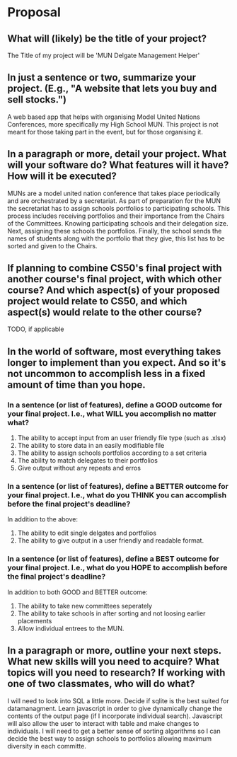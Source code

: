 # Proposal

## What will (likely) be the title of your project?

The Title of my project will be 'MUN Delgate Management Helper'

## In just a sentence or two, summarize your project. (E.g., "A website that lets you buy and sell stocks.")

A web based app that helps with organising Model United Nations Conferences, more specifically my High School MUN. This project is not meant for those taking part in the event, but for those organising it.

## In a paragraph or more, detail your project. What will your software do? What features will it have? How will it be executed?

MUNs are a model united nation conference that takes place periodically and are orchestrated by a secretariat. As part of preparation for the MUN the secretariat has to assign schools portfolios to participating schools. This process includes receiving portfolios and their importance from the Chairs of the Committees. Knowing participating schools and their delegation size. Next, assigning these schools the portfolios. Finally, the school sends the names of students along with the portfolio that they give, this list has to be sorted and given to the Chairs.

## If planning to combine CS50's final project with another course's final project, with which other course? And which aspect(s) of your proposed project would relate to CS50, and which aspect(s) would relate to the other course?

TODO, if applicable

## In the world of software, most everything takes longer to implement than you expect. And so it's not uncommon to accomplish less in a fixed amount of time than you hope.

### In a sentence (or list of features), define a GOOD outcome for your final project. I.e., what WILL you accomplish no matter what?

1.	The ability to accept input from an user friendly file type (such as .xlsx)
3.	The ability to store data in an easily modifiable file
4.	The ability to assign schools portfolios according to a set criteria
5.	The ability to match delegates to their portfolios
6.	Give output without any repeats and erros

### In a sentence (or list of features), define a BETTER outcome for your final project. I.e., what do you THINK you can accomplish before the final project's deadline?
In addition to the above:

1. The ability to edit single delgates and portfolios
2. The ability to give output in a user friendly and readable format.


### In a sentence (or list of features), define a BEST outcome for your final project. I.e., what do you HOPE to accomplish before the final project's deadline?
In addition to both GOOD and BETTER outcome:

1. The ability to take new committees seperately
2. The ability to take schools in after sorting and not loosing earlier placements
3. Allow individual entrees to the MUN.

## In a paragraph or more, outline your next steps. What new skills will you need to acquire? What topics will you need to research? If working with one of two classmates, who will do what?

I will need to look into SQL a little more. Decide if sqlite is the best suited for datamanagment. Learn javascript in order to give dynamically change the contents of the output page (if I incorporate individual search).
Javascript will also allow the user to interact with table and make changes to individuals. I will need to get a better sense of sorting algorithms so I can decide the best way to assign schools to portfolios allowing maximum diversity in each committe.